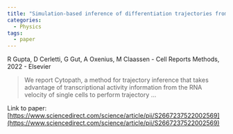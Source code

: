 ```yaml
---
title: "Simulation-based inference of differentiation trajectories from RNA velocity fields"
categories:
  - Physics
tags:
  - paper
---
```

R Gupta, D Cerletti, G Gut, A Oxenius, M Claassen - Cell Reports Methods, 2022 - Elsevier

>We report Cytopath, a method for trajectory inference that takes advantage of transcriptional activity information from the RNA velocity of single cells to perform trajectory …

Link to paper: [https://www.sciencedirect.com/science/article/pii/S2667237522002569](https://www.sciencedirect.com/science/article/pii/S2667237522002569)
